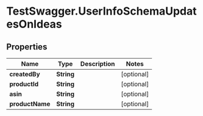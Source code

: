 # TestSwagger.UserInfoSchemaUpdatesOnIdeas

## Properties

Name | Type | Description | Notes
------------ | ------------- | ------------- | -------------
**createdBy** | **String** |  | [optional] 
**productId** | **String** |  | [optional] 
**asin** | **String** |  | [optional] 
**productName** | **String** |  | [optional] 


